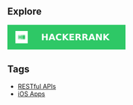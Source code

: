 ## Explore

[![HackerRank](/badges/hackerrank.svg)](https://www.hackerrank.com/profile/otegecmis)

## Tags

- [RESTful APIs](https://github.com/otegecmis?tab=repositories&q=topic:rest-api)
- [iOS Apps](https://github.com/otegecmis?tab=repositories&q=topic:ios)
